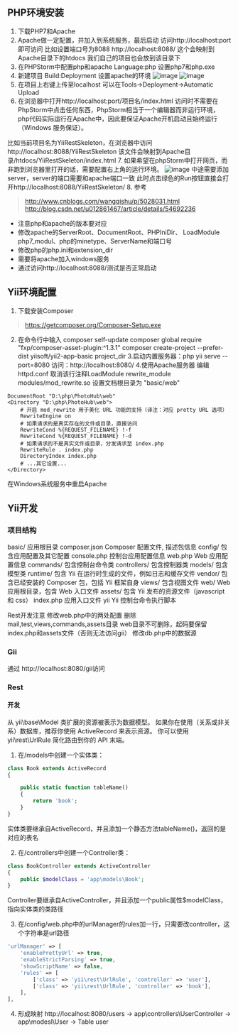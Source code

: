 ## PHP环境安装
1. 下载PHP7和Apache
2. Apache做一定配置，并加入到系统服务，最后启动
访问http://localhost:port即可访问
比如设置端口号为8088
http://localhost:8088/
这个会映射到Apache目录下的htdocs
我们自己的项目也会放到该目录下
3. 在PHPStorm中配置php和apache
Language:php 设置php7和php.exe
4. 新建项目
Build:Deployment 设置apache的环境
![image](http://markdown-1252651195.cossh.myqcloud.com/%E5%9B%BE%E5%83%8F%201.png)
![image](http://markdown-1252651195.cossh.myqcloud.com/%E5%9B%BE%E5%83%8F%202.png)
5. 在项目上右键上传至localhost
可以在Tools->Deployment->Automatic Upload
6. 在浏览器中打开http://localhost:port/项目名/index.html
访问时不需要在PhpStorm中点击任何东西，PhpStorm相当于一个编辑器而非运行环境，
php代码实际运行在Apache中，因此要保证Apache开机启动且始终运行（Windows 服务保证）。

比如当前项目名为YiiRestSkeleton，在浏览器中访问http://localhost:8088/YiiRestSkeleton
该文件会映射到Apache目录/htdocs/YiiRestSkeleton/index.html
7. 如果希望在phpStorm中打开网页，而非跑到浏览器里打开的话，需要配置右上角的运行环境。
![image](http://markdown-1252651195.cossh.myqcloud.com/%E5%9B%BE%E5%83%8F%203.png)
中途需要添加server，server的端口需要和apache端口一致
此时点击绿色的Run按钮直接会打开http://localhost:8088/YiiRestSkeleton/
8. 参考
> http://www.cnblogs.com/wangqishu/p/5028031.html
> http://blog.csdn.net/u012861467/article/details/54692236

- 注意php和apache的版本要对应
- 修改apache的ServerRoot、DocumentRoot、PHPIniDir、 LoadModule php7_modul、php的minetype、ServerName和端口号
- 修改php的php.ini和extension_dir 
- 需要将apache加入windows服务
- 通过访问http://localhost:8088/测试是否正常启动

## Yii环境配置
1. 下载安装Composer
> https://getcomposer.org/Composer-Setup.exe
2. 在命令行中输入
composer self-update 
composer global require "fxp/composer-asset-plugin:^1.3.1"
composer create-project --prefer-dist yiisoft/yii2-app-basic project_dir
3.启动内置服务器：php yii serve --port=8080
访问：http://localhost:8080/
4.使用Apache服务器
编辑httpd.conf
取消该行注释LoadModule rewrite_module modules/mod_rewrite.so
设置文档根目录为 "basic/web"
```
DocumentRoot "D:\php\PhotoHub\web"
<Directory "D:\php\PhotoHub\web">
    # 开启 mod_rewrite 用于美化 URL 功能的支持（译注：对应 pretty URL 选项）
    RewriteEngine on
    # 如果请求的是真实存在的文件或目录，直接访问
    RewriteCond %{REQUEST_FILENAME} !-f
    RewriteCond %{REQUEST_FILENAME} !-d
    # 如果请求的不是真实文件或目录，分发请求至 index.php
    RewriteRule . index.php
    DirectoryIndex index.php 
    # ...其它设置...
</Directory>
```
在Windows系统服务中重启Apache

## Yii开发

### 项目结构
basic/                  应用根目录
    composer.json       Composer 配置文件, 描述包信息
    config/             包含应用配置及其它配置
        console.php     控制台应用配置信息
        web.php         Web 应用配置信息
    commands/           包含控制台命令类
    controllers/        包含控制器类
    models/             包含模型类
    runtime/            包含 Yii 在运行时生成的文件，例如日志和缓存文件
    vendor/             包含已经安装的 Composer 包，包括 Yii 框架自身
    views/              包含视图文件
    web/                Web 应用根目录，包含 Web 入口文件
        assets/         包含 Yii 发布的资源文件（javascript 和 css）
        index.php       应用入口文件
    yii                 Yii 控制台命令执行脚本

Rest开发注意
修改web.php中的两处配置
删除mail,test,views,commands,assets目录
web目录不可删除，起码要保留index.php和assets文件（否则无法访问gii）
修改db.php中的数据源

### Gii
通过
http://localhost:8080/gii访问

### Rest    

#### 开发
从 yii\base\Model 类扩展的资源被表示为数据模型。 如果你在使用（关系或非关系）数据库，推荐你使用 ActiveRecord 来表示资源。
你可以使用 yii\rest\UrlRule 简化路由到你的 API 末端。

1. 在/models中创建一个实体类：
```php
class Book extends ActiveRecord
{

    public static function tableName()
    {
        return 'book';
    }
}
```
实体类要继承自ActiveRecord，并且添加一个静态方法tableName()，返回的是对应的表名

2. 在/controllers中创建一个Controller类：
```php
class BookController extends ActiveController
{
    public $modelClass = 'app\models\Book';
}
```
Controller要继承自ActiveController，并且添加一个public属性$modelClass，指向实体类的类路径

3. 在/config/web.php中的urlManager的rules加一行，只需要改controller，这个字符串是url路径
```php
'urlManager' => [
    'enablePrettyUrl' => true,
    'enableStrictParsing' => true,
    'showScriptName' => false,
    'rules' => [
        ['class' => 'yii\rest\UrlRule', 'controller' => 'user'],
        ['class' => 'yii\rest\UrlRule', 'controller' => 'book'],
    ],
],
```
4. 形成映射
http://localhost:8080/users -> app\controllers\UserController -> app\modesl\User -> Table user
